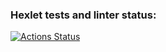 ### Hexlet tests and linter status:
[![Actions Status](https://github.com/deniskolomoyets/qa-auto-engineer-javascript-project-90/actions/workflows/hexlet-check.yml/badge.svg)](https://github.com/deniskolomoyets/qa-auto-engineer-javascript-project-90/actions)